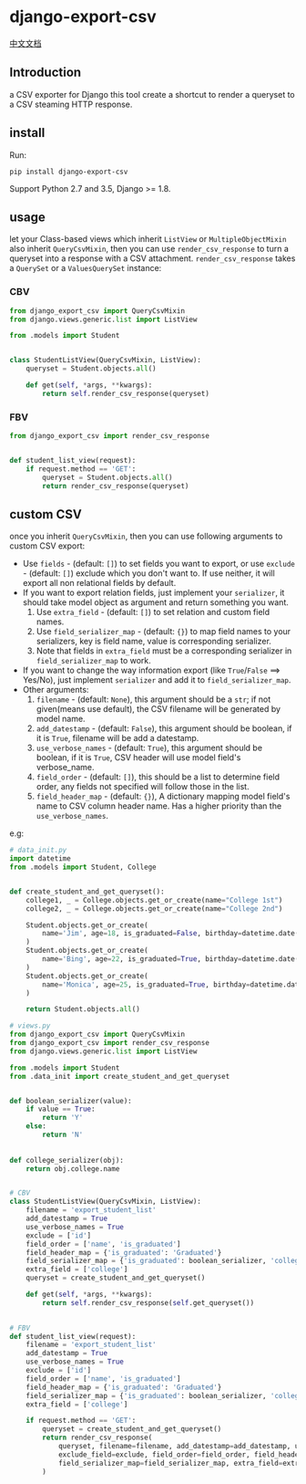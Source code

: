 # django-export-csv
[中文文档](https://github.com/oddcc/django-export-csv/blob/master/README_CN.md)
## Introduction
a CSV exporter for Django
this tool create a shortcut to render a queryset to a CSV steaming HTTP response. 

## install
Run:
```
pip install django-export-csv
```
Support Python 2.7 and 3.5, Django >= 1.8.

## usage
let your Class-based views which inherit `ListView` or `MultipleObjectMixin` also inherit `QueryCsvMixin`, then you can use `render_csv_response` to turn a queryset into a response with a CSV attachment. `render_csv_response` takes a `QuerySet` or a `ValuesQuerySet` instance:

### CBV
```python
from django_export_csv import QueryCsvMixin
from django.views.generic.list import ListView

from .models import Student


class StudentListView(QueryCsvMixin, ListView):
    queryset = Student.objects.all()

    def get(self, *args, **kwargs):
        return self.render_csv_response(queryset)
```

### FBV
```python
from django_export_csv import render_csv_response


def student_list_view(request):
    if request.method == 'GET':
        queryset = Student.objects.all()
        return render_csv_response(queryset)
```

## custom CSV
once you inherit `QueryCsvMixin`, then you can use following arguments to custom CSV export:

- Use `fields` - (default: `[]`) to set fields you want to export, or use `exclude` - (default: `[]`) exclude which you don't want to. If use neither, it will export all non relational fields by default.
- If you want to export relation fields, just implement your `serializer`, it should take model object as argument and return something you want.
    1. Use `extra_field` - (default: `[]`) to set relation and custom field names.
    2. Use `field_serializer_map` - (default: `{}`) to map field names to your serializers, key is field name, value is corresponding serializer.
    3. Note that fields in `extra_field` must be a corresponding serializer in `field_serializer_map` to work.
- If you want to change the way information export (like `True`/`False` ==> Yes/No), just implement `serializer` and add it to `field_serializer_map`.
- Other arguments:
    1. `filename` - (default: `None`), this argument should be a `str`; if not given(means use default), the CSV filename will be generated by model name.
    2. `add_datestamp` - (default: `False`), this argument should be boolean, if it is `True`, filename will be add a datestamp.
    3. `use_verbose_names` - (default: `True`), this argument should be boolean, if it is `True`, CSV header will use model field's verbose_name.
    4. `field_order` - (default: `[]`), this should be a list to determine field order, any fields not specified will follow those in the list.
    5. `field_header_map` - (default: `{}`), A dictionary mapping model field's name to CSV column header name. Has a higher priority than the `use_verbose_names`.

e.g:

```python
# data_init.py
import datetime
from .models import Student, College


def create_student_and_get_queryset():
    college1, _ = College.objects.get_or_create(name="College 1st")
    college2, _ = College.objects.get_or_create(name="College 2nd")

    Student.objects.get_or_create(
        name='Jim', age=18, is_graduated=False, birthday=datetime.date(1998,6,6), college=college1
    )
    Student.objects.get_or_create(
        name='Bing', age=22, is_graduated=True, birthday=datetime.date(1994, 2, 6), college=college1
    )
    Student.objects.get_or_create(
        name='Monica', age=25, is_graduated=True, birthday=datetime.date(1991, 2, 6), college=college2
    )

    return Student.objects.all()
```

```python
# views.py
from django_export_csv import QueryCsvMixin
from django_export_csv import render_csv_response
from django.views.generic.list import ListView

from .models import Student
from .data_init import create_student_and_get_queryset


def boolean_serializer(value):
    if value == True:
        return 'Y'
    else:
        return 'N'
        
        
def college_serializer(obj):
    return obj.college.name


# CBV
class StudentListView(QueryCsvMixin, ListView):
    filename = 'export_student_list'
    add_datestamp = True
    use_verbose_names = True
    exclude = ['id']
    field_order = ['name', 'is_graduated']
    field_header_map = {'is_graduated': 'Graduated'}
    field_serializer_map = {'is_graduated': boolean_serializer, 'college': college_serializer}
    extra_field = ['college']
    queryset = create_student_and_get_queryset()

    def get(self, *args, **kwargs):
        return self.render_csv_response(self.get_queryset())
        

# FBV
def student_list_view(request):
    filename = 'export_student_list'
    add_datestamp = True
    use_verbose_names = True
    exclude = ['id']
    field_order = ['name', 'is_graduated']
    field_header_map = {'is_graduated': 'Graduated'}
    field_serializer_map = {'is_graduated': boolean_serializer, 'college': college_serializer}
    extra_field = ['college']

    if request.method == 'GET':
        queryset = create_student_and_get_queryset()
        return render_csv_response(
            queryset, filename=filename, add_datestamp=add_datestamp, use_verbose_names=use_verbose_names,
            exclude_field=exclude, field_order=field_order, field_header_map=field_header_map,
            field_serializer_map=field_serializer_map, extra_field=extra_field
        )
```
